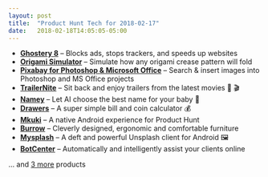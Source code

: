 ```yaml
---
layout: post
title:  "Product Hunt Tech for 2018-02-17"
date:   2018-02-18T14:05:05-05:00
---
```


* **[Ghostery 8](https://www.producthunt.com/posts/ghostery-8?utm_campaign=producthunt-api&utm_medium=api&utm_source=Application%3A+Daily+Digest+RSS+%28ID%3A+3202%29)** – Blocks ads, stops trackers, and speeds up websites
* **[Origami Simulator](https://www.producthunt.com/posts/origami-simulator?utm_campaign=producthunt-api&utm_medium=api&utm_source=Application%3A+Daily+Digest+RSS+%28ID%3A+3202%29)** – Simulate how any origami crease pattern will fold
* **[Pixabay for Photoshop & Microsoft Office](https://www.producthunt.com/posts/pixabay-for-photoshop-microsoft-office?utm_campaign=producthunt-api&utm_medium=api&utm_source=Application%3A+Daily+Digest+RSS+%28ID%3A+3202%29)** – Search & insert images into Photoshop and MS Office projects
* **[TrailerNite](https://www.producthunt.com/posts/trailernite?utm_campaign=producthunt-api&utm_medium=api&utm_source=Application%3A+Daily+Digest+RSS+%28ID%3A+3202%29)** – Sit back and enjoy trailers from the latest movies 🍿 🎬
* **[Namey](https://www.producthunt.com/posts/namey?utm_campaign=producthunt-api&utm_medium=api&utm_source=Application%3A+Daily+Digest+RSS+%28ID%3A+3202%29)** – Let AI choose the best name for your baby 👶
* **[Drawers](https://www.producthunt.com/posts/drawers?utm_campaign=producthunt-api&utm_medium=api&utm_source=Application%3A+Daily+Digest+RSS+%28ID%3A+3202%29)** – A super simple bill and coin calculator 💰
* **[Mkuki](https://www.producthunt.com/posts/mkuki?utm_campaign=producthunt-api&utm_medium=api&utm_source=Application%3A+Daily+Digest+RSS+%28ID%3A+3202%29)** – A native Android experience for Product Hunt
* **[Burrow](https://www.producthunt.com/posts/burrow-1?utm_campaign=producthunt-api&utm_medium=api&utm_source=Application%3A+Daily+Digest+RSS+%28ID%3A+3202%29)** – Cleverly designed, ergonomic and comfortable furniture
* **[Mysplash](https://www.producthunt.com/posts/mysplash?utm_campaign=producthunt-api&utm_medium=api&utm_source=Application%3A+Daily+Digest+RSS+%28ID%3A+3202%29)** – A deft and powerful Unsplash client for Android 🖼️
* **[BotCenter](https://www.producthunt.com/posts/botcenter?utm_campaign=producthunt-api&utm_medium=api&utm_source=Application%3A+Daily+Digest+RSS+%28ID%3A+3202%29)** – Automatically and intelligently assist your clients online

… and [3 more](https://www.producthunt.com/tech) products